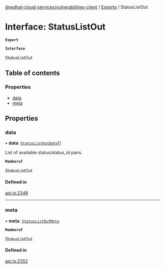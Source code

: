 [@redhat-cloud-services/vulnerabilities-client](../README.md) / [Exports](../modules.md) / StatusListOut

# Interface: StatusListOut

**`Export`**

**`Interface`**

StatusListOut

## Table of contents

### Properties

- [data](StatusListOut.md#data)
- [meta](StatusListOut.md#meta)

## Properties

### data

• **data**: [`StatusListOutData`](StatusListOutData.md)[]

List of available status/status_id pairs.

**`Memberof`**

StatusListOut

#### Defined in

[api.ts:2346](https://github.com/RedHatInsights/javascript-clients/blob/master/packages/vulnerabilities/git-api/api.ts#L2346)

___

### meta

• **meta**: [`StatusListOutMeta`](StatusListOutMeta.md)

**`Memberof`**

StatusListOut

#### Defined in

[api.ts:2352](https://github.com/RedHatInsights/javascript-clients/blob/master/packages/vulnerabilities/git-api/api.ts#L2352)
